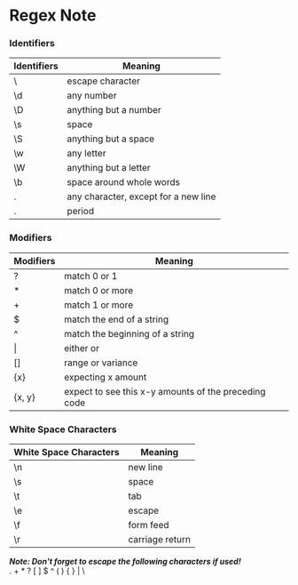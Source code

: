 Regex Note
==========

### Identifiers

| Identifiers | Meaning |
|-------------|---------|
| \  | escape character |
| \d | any number |
| \D | anything but a number |
| \s | space |
| \S | anything but a space |
| \w | any letter |
| \W | anything but a letter |
| \b | space around whole words |
| .  | any character, except for a new line |
| \. | period |

### Modifiers

| Modifiers | Meaning |
|-----------|---------|
| ? | match 0 or 1 |
| * | match 0 or more |
| + | match 1 or more|
| $ | match the end of a string |
| ^ | match the beginning of a string |
| &#124; | either or |
| [] | range or variance |
| {x}  | expecting x amount |
| {x, y} | expect to see this x-y amounts of the preceding code

### White Space Characters

| White Space Characters | Meaning |
|-----------|---------|
| \n | new line |
| \s | space |
| \t | tab |
| \e | escape |
| \f | form feed |
| \r | carriage return |

**_Note: Don't forget to escape the following characters if used!_**  
. + * ? [ ] $ ^ ( ) { } | \

